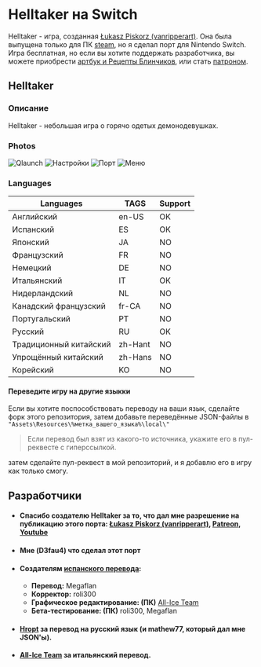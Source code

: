 # Helltaker на Switch
Helltaker - игра, созданная  [Łukasz Piskorz (vanripperart)](https://twitter.com/vanripperart).
Она была выпущена только для ПК [steam](https://store.steampowered.com/app/1289310/Helltaker/), но я сделал порт для Nintendo Switch. Игра бесплатная, но если вы хотите поддержать разработчика, вы можете приобрести [артбук и Рецепты Блинчиков](https://store.steampowered.com/app/1298590/Helltaker_Artbook__Pancake_Recipe/), или стать [патроном](https://www.patreon.com/vanripper).
## Helltaker
### Описание
Helltaker - небольшая игра о горячо одетых демонодевушках.
### Photos
![Qlaunch](https://media.discordapp.net/attachments/519986961382113283/724541444169400372/ZfQ7.jpg)
![Настройки](https://media.discordapp.net/attachments/519986961382113283/724541445339349042/G8rl.jpg)
![Порт](https://media.discordapp.net/attachments/519986961382113283/724541446715342858/AZMR.jpg)
![Меню](https://media.discordapp.net/attachments/519986961382113283/724541442143420466/DZxX.jpg)
### Languages
| Languages | TAGS | Support |
| -- | -- | -- |
| Английский | en-US | OK |
| Испанский | ES | OK |
| Японский | JA | NO |
| Французский | FR | NO |
| Немецкий | DE | NO |
| Итальянский | IT | OK |
| Нидерландский | NL | NO |
| Канадский французский | fr-CA | NO |
| Португальский | PT | NO |
| Русский | RU | OK |
| Традиционный китайский | zh-Hant | NO |
| Упрощённый китайский | zh-Hans | NO |
| Корейский | KO | NO |

#### Переведите игру на другие языкки
Если вы хотите поспособствовать переводу на ваши язык, сделайте форк этого репозитория, затем добавьте переведённые JSON-файлы в `"Assets\Resources\%метка_вашего_языка%\local\"` 

> Если перевод был взят из какого-то источника, укажите его в пул-реквесте с гиперссылкой.

затем сделайте пул-реквест в мой репозиторий, и я добавлю его в игру как только смогу.

## Разработчики

* #### Спасибо создателю Helltaker за то, что дал мне разрешение на публикацию этого порта: [Łukasz Piskorz (vanripperart)](https://twitter.com/vanripperart), [Patreon](https://www.patreon.com/vanripper), [Youtube](https://www.youtube.com/user/vanripper17)
* #### Мне (D3fau4) что сделал этот порт
* #### Создателям [испанского перевода](https://tradusquare.es/ficha.php?helltaker):
	* **Перевод:** Megaflan
	* **Корректор:** roli300
	* **Графическое редактирование: (ПК)** [All-Ice Team](https://alliceteam.altervista.org/)
	* **Бета-тестирование: (ПК)** roli300, Megaflan
* #### [Hropt](https://vgtimes.ru/games/helltaker/files/russianizers/22778-rusifikator-ot-hropt-.html) за перевод на русский язык (и mathew77, который дал мне JSON'ы).
* #### [All-Ice Team](https://alliceteam.altervista.org/) за итальянский перевод.
